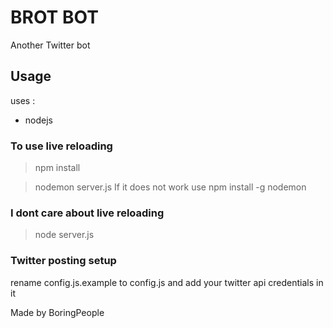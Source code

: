 # BROT BOT

Another Twitter bot

## Usage

uses : 
- nodejs


### To use live reloading

> npm install

> nodemon server.js
If it does not work use npm install -g nodemon


### I dont care about live reloading

>node server.js



### Twitter posting setup

rename config.js.example to config.js and add your twitter api credentials in it


Made by BoringPeople